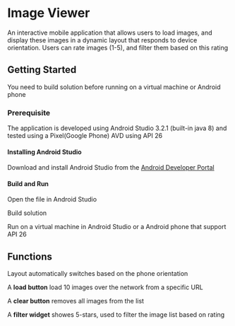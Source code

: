 # Image Viewer

An interactive mobile application that allows users to load images, and display these images in a dynamic layout that responds to device orientation. Users can rate images (1-5), and filter them based on this rating

## Getting Started

You need to build solution before running on a virtual machine or Android phone

### Prerequisite

The application is developed using Android Studio 3.2.1 (built-in java 8) and tested using a Pixel(Google Phone) AVD using API 26

#### Installing Android Studio

Download and install Android Studio from the [Android Developer Portal](https://developer.android.com/studio/)

#### Build and Run

Open the file in Android Studio

Build solution

Run on a virtual machine in Android Studio or a Android phone that support API 26

## Functions

Layout automatically switches based on the phone orientation

A **load button** load 10 images over the network from a specific URL

A **clear button** removes all images from the list

A **filter widget** showes 5-stars, used to filter the image list based on rating
